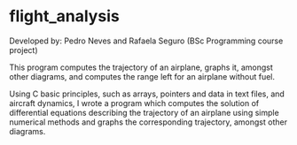 # flight_analysis
Developed by: Pedro Neves and Rafaela Seguro (BSc Programming course project)

This program computes the trajectory of an airplane, graphs it, amongst other diagrams, and computes the range left for an airplane without fuel.

Using C basic principles, such as arrays, pointers and data in text files, and aircraft dynamics,
I wrote a program which computes the solution of differential equations describing the trajectory of an airplane using simple numerical methods
and graphs the corresponding trajectory, amongst other diagrams.
